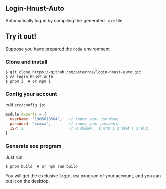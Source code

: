 ## Login-Hnust-Auto

Automatically log in by compiling the generated `.exe` file

## Try it out!

Suppose you have prepared the `node` environment

### Clone and install

```shell
$ git clone https://github.com/peterroe/login-hnust-auto.git
$ cd login-hnust-auto
$ pnpm i  # or npm i
```

### Config your account

edit `src/config.js`:

```js
module.exports = {
  userName: '1905010504',   // input your userName
  passWord: 'xxxxx',        // input your password
  ISP: 2                    // 0:校园网 | 1:电信 | 2:联通 | 3:移动
}
```

### Generate exe program

Just run:

```shell
$ pnpm build  # or npm run build
```

You will get the exclusive `login.exe` program of your account, and you can put it on the desktop.
